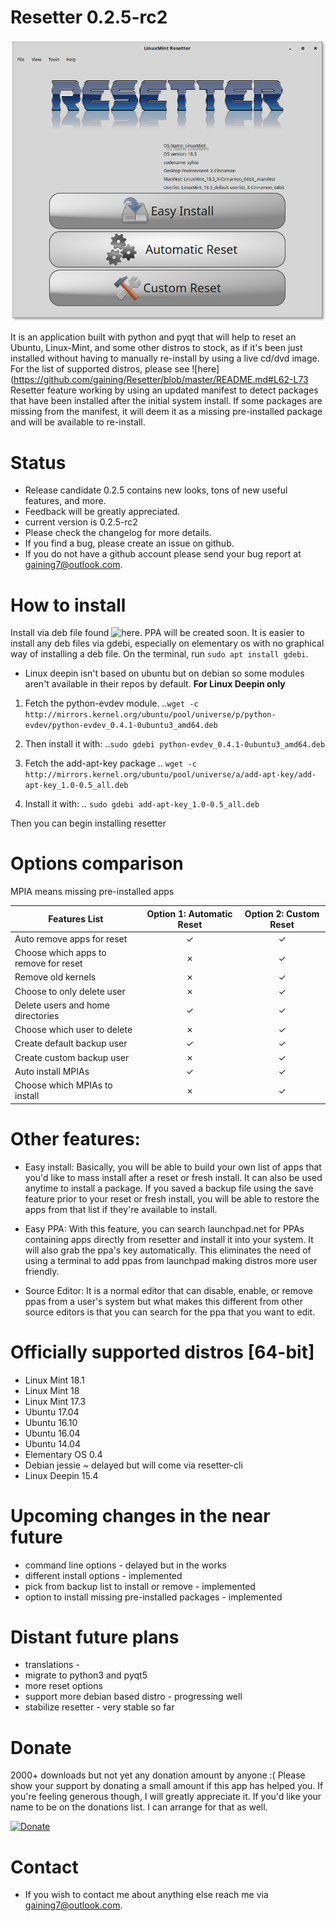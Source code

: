 # Resetter 0.2.5-rc2
![alt tag](https://github.com/gaining/Resetter/blob/master/Resetter/resetter-screenshot.png)

It is an application built with python and pyqt that will help to reset an Ubuntu, Linux-Mint, and some other distros to stock, as if it's been just installed without having to manually re-install by using a live cd/dvd image. For the list of supported distros, please see ![here](https://github.com/gaining/Resetter/blob/master/README.md#L62-L73  Resetter feature working by using an updated manifest to detect packages that have been installed after the initial system install. If some packages are missing from the manifest, it will deem it as a missing pre-installed package and will be available to re-install.

# Status
- Release candidate 0.2.5 contains new looks, tons of new useful features, and more. 
- Feedback will be greatly appreciated.
- current version is 0.2.5-rc2
- Please check the changelog for more details.
- If you find a bug, please create an issue on github. 
- If you do not have a github account please send your bug report at gaining7@outlook.com.


# How to install
Install via deb file found ![here](https://github.com/gaining/Resetter/releases/tag/v0.2.5-rc2). PPA will be created soon.
It is easier to install any deb files via gdebi, especially on elementary os with no graphical way of installing a deb file. 
On the terminal, run `sudo apt install gdebi`.
- Linux deepin isn't based on ubuntu but on debian so some modules aren't available in their repos by default.
**For Linux Deepin only**
1. Fetch the python-evdev module.
..`wget -c http://mirrors.kernel.org/ubuntu/pool/universe/p/python-evdev/python-evdev_0.4.1-0ubuntu3_amd64.deb`

2. Then install it with: 
..`sudo gdebi python-evdev_0.4.1-0ubuntu3_amd64.deb` 

3. Fetch the add-apt-key package
.. `wget -c http://mirrors.kernel.org/ubuntu/pool/universe/a/add-apt-key/add-apt-key_1.0-0.5_all.deb`

4. Install it with:
.. `sudo gdebi add-apt-key_1.0-0.5_all.deb`

Then you can begin installing resetter

# Options comparison

MPIA means missing pre-installed apps

<center>

| Features List                          | Option 1: Automatic Reset | Option 2: Custom Reset |
|----------------------------------------|:-------------------------:|:----------------------:|
| Auto remove apps for reset             |             ✓             |            ✓           |
| Choose which apps to remove for reset  |             ✗             |            ✓           |
| Remove old kernels                     |             ✗             |            ✓           |
| Choose to only delete user             |             ✗             |            ✓           |
| Delete users and home directories      |             ✓             |            ✓           |
| Choose which user to delete            |             ✗             |            ✓           |
| Create default backup user             |             ✓             |            ✓           |
| Create custom backup user              |             ✗             |            ✓           |
| Auto install MPIAs                     |             ✓             |            ✓           |
| Choose which MPIAs to install          |             ✗             |            ✓           |

</center>

# Other features:
- Easy install: Basically, you will be able to build your own list of apps that you'd like to mass install after a reset or fresh install. It can also be used anytime to install a package. If you saved a backup file using the save feature prior to your reset or fresh install, you will be able to restore the apps from that list if they're available to install.

- Easy PPA: With this feature, you can search launchpad.net for PPAs containing apps directly from resetter and install it into your system. It will also grab the ppa's key automatically. This eliminates the need of using a terminal to add ppas from launchpad making distros more user friendly.

- Source Editor: It is a normal editor that can disable, enable, or remove ppas from a user's system but what makes this different from other source editors is that you can search for the ppa that you want to edit.

# Officially supported distros [64-bit]
- Linux Mint 18.1
- Linux Mint 18
- Linux Mint 17.3
- Ubuntu 17.04
- Ubuntu 16.10 
- Ubuntu 16.04
- Ubuntu 14.04
- Elementary OS 0.4 
- Debian jessie ~ delayed but will come via resetter-cli
- Linux Deepin 15.4 

# Upcoming changes in the near future
- command line options - delayed but in the works
- different install options - implemented
- pick from backup list to install or remove - implemented
- option to install missing pre-installed packages - implemented

# Distant future plans
- translations - 
- migrate to python3 and pyqt5 
- more reset options
- support more debian based distro - progressing well
- stabilize resetter - very stable so far

# Donate
2000+ downloads but not yet any donation amount by anyone :(
Please show your support by donating a small amount if this app has helped you.
If you're feeling generous though, I will greatly appreciate it. If you'd like your name to be on the donations list. I can arrange for that as well.

[![Donate](https://www.paypalobjects.com/en_US/i/btn/btn_donateCC_LG.gif)](https://www.paypal.com/cgi-bin/webscr?cmd=_s-xclick&hosted_button_id=8FET8RGU2ZKQ8)

# Contact
- If you wish to contact me about anything else reach me via gaining7@outlook.com.
